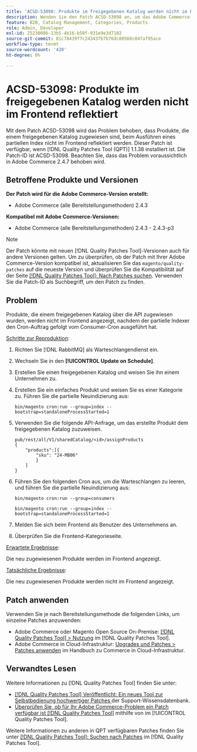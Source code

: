 ```yaml
---
title: 'ACSD-53098: Produkte im freigegebenen Katalog werden nicht im Frontend reflektiert'
description: Wenden Sie den Patch ACSD-53098 an, um das Adobe Commerce-Problem zu beheben, bei dem Produkte, die einem freigegebenen Katalog zugewiesen sind, beim Ausführen eines partiellen Index nicht im Frontend reflektiert werden.
feature: B2B, Catalog Management, Categories, Products
role: Admin, Developer
exl-id: 25230086-13b5-4b16-b50f-931e9e3d7102
source-git-commit: 81c78439f7c243437b7b76dc80560c847af95ace
workflow-type: tm+mt
source-wordcount: '420'
ht-degree: 0%

---
```


# ACSD-53098: Produkte im freigegebenen Katalog werden nicht im Frontend reflektiert

Mit dem Patch ACSD-53098 wird das Problem behoben, dass Produkte, die einem freigegebenen Katalog zugewiesen sind, beim Ausführen eines partiellen Index nicht im Frontend reflektiert werden. Dieser Patch ist verfügbar, wenn [!DNL Quality Patches Tool (QPT)] 1.1.38 installiert ist. Die Patch-ID ist ACSD-53098. Beachten Sie, dass das Problem voraussichtlich in Adobe Commerce 2.4.7 behoben wird.

## Betroffene Produkte und Versionen

**Der Patch wird für die Adobe Commerce-Version erstellt:**

* Adobe Commerce (alle Bereitstellungsmethoden) 2.4.3

**Kompatibel mit Adobe Commerce-Versionen:**

* Adobe Commerce (alle Bereitstellungsmethoden) 2.4.3 - 2.4.3-p3

>[!NOTE]
>
>Der Patch könnte mit neuen [!DNL Quality Patches Tool]-Versionen auch für andere Versionen gelten. Um zu überprüfen, ob der Patch mit Ihrer Adobe Commerce-Version kompatibel ist, aktualisieren Sie das `magento/quality-patches` auf die neueste Version und überprüfen Sie die Kompatibilität auf der Seite [[!DNL Quality Patches Tool]: Nach Patches suchen](https://experienceleague.adobe.com/tools/commerce-quality-patches/index.html?lang=de). Verwenden Sie die Patch-ID als Suchbegriff, um den Patch zu finden.

## Problem

Produkte, die einem freigegebenen Katalog über die API zugewiesen wurden, werden nicht im Frontend angezeigt, nachdem der partielle Indexer den Cron-Auftrag gefolgt vom Consumer-Cron ausgeführt hat.

<u>Schritte zur Reproduktion</u>:

1. Richten Sie [!DNL RabbitMQ] als Warteschlangendienst ein.
1. Wechseln Sie in den **[!UICONTROL Update on Schedule]**.
1. Erstellen Sie einen freigegebenen Katalog und weisen Sie ihn einem Unternehmen zu.
1. Erstellen Sie ein einfaches Produkt und weisen Sie es einer Kategorie zu. Führen Sie die partielle Neuindizierung aus:

   `bin/magento cron:run --group=index --bootstrap=standaloneProcessStarted=1`

1. Verwenden Sie die folgende API-Anfrage, um das erstellte Produkt dem freigegebenen Katalog zuzuweisen.

   ```
   pub/rest/all/V1/sharedCatalog/<id>/assignProducts
   {
       "products":[{
           "sku": "24-MB06"
           }
       ]
   }
   ```

1. Führen Sie den folgenden Cron aus, um die Warteschlangen zu leeren, und führen Sie die partielle Neuindizierung aus:

   `bin/magento cron:run --group=consumers`

   `bin/magento cron:run --group=index --bootstrap=standaloneProcessStarted=1`

1. Melden Sie sich beim Frontend als Benutzer des Unternehmens an.
1. Überprüfen Sie die Frontend-Kategorieseite.

<u>Erwartete Ergebnisse</u>:

Die neu zugewiesenen Produkte werden im Frontend angezeigt.

<u>Tatsächliche Ergebnisse</u>:

Die neu zugewiesenen Produkte werden nicht im Frontend angezeigt.

## Patch anwenden

Verwenden Sie je nach Bereitstellungsmethode die folgenden Links, um einzelne Patches anzuwenden:

* Adobe Commerce oder Magento Open Source On-Premise: [[!DNL Quality Patches Tool] > Nutzung](/help/tools/quality-patches-tool/usage.md) im [!DNL Quality Patches Tool].
* Adobe Commerce in Cloud-Infrastruktur: [Upgrades und Patches > Patches anwenden](https://experienceleague.adobe.com/docs/commerce-cloud-service/user-guide/develop/upgrade/apply-patches.html?lang=de) im Handbuch zu Commerce in Cloud-Infrastruktur.

## Verwandtes Lesen

Weitere Informationen zu [!DNL Quality Patches Tool] finden Sie unter:

* [[!DNL Quality Patches Tool] Veröffentlicht: Ein neues Tool zur Selbstbedienung hochwertiger Patches ](https://experienceleague.adobe.com/de/docs/commerce-knowledge-base/kb/announcements/commerce-announcements/magento-quality-patches-released-new-tool-to-self-serve-quality-patches) der Support-Wissensdatenbank.
* [Überprüfen Sie, ob für Ihr Adobe Commerce-Problem ein Patch verfügbar ist [!DNL Quality Patches Tool]](/help/tools/quality-patches-tool/patches-available-in-qpt/check-patch-for-magento-issue-with-magento-quality-patches.md) mithilfe von im [!UICONTROL Quality Patches Tool].


Weitere Informationen zu anderen in QPT verfügbaren Patches finden Sie unter [[!DNL Quality Patches Tool]: Suchen nach Patches](https://experienceleague.adobe.com/tools/commerce-quality-patches/index.html?lang=de) im [!DNL Quality Patches Tool].
